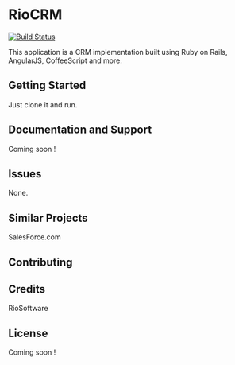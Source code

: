 RioCRM
================

[![Build Status](https://travis-ci.org/riosoftware/riocrm.svg?branch=master)](https://travis-ci.org/riosoftware/riocrm)

This application is a CRM implementation built using Ruby on Rails, AngularJS, CoffeeScript and more.

Getting Started
---------------

Just clone it and run.

Documentation and Support
-------------------------

Coming soon !

Issues
-------------

None.

Similar Projects
----------------

SalesForce.com

Contributing
------------

Credits
-------

RioSoftware

License
-------

Coming soon !